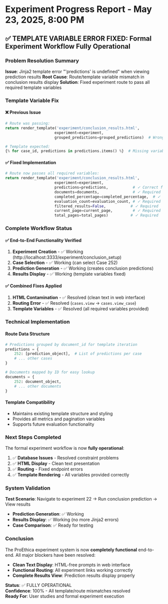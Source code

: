 # Experiment Progress Report - May 23, 2025, 8:00 PM

## ✅ TEMPLATE VARIABLE ERROR FIXED: Formal Experiment Workflow Fully Operational

### Problem Resolution Summary

**Issue**: Jinja2 template error "'predictions' is undefined" when viewing prediction results
**Root Cause**: Route/template variable mismatch in conclusion results display
**Solution**: Fixed experiment route to pass all required template variables

### Template Variable Fix

#### ❌ Previous Issue
```python
# Route was passing:
return render_template('experiment/conclusion_results.html',
                      experiment=experiment,
                      grouped_predictions=grouped_predictions)  # Wrong variable name

# Template expected:
{% for case_id, predictions in predictions.items() %}  # Missing variable
```

#### ✅ Fixed Implementation
```python
# Route now passes all required variables:
return render_template('experiment/conclusion_results.html',
                      experiment=experiment,
                      predictions=predictions,           # ✓ Correct format
                      documents=documents,               # ✓ Required
                      completed_percentage=completed_percentage,  # ✓ Required
                      evaluation_count=evaluation_count, # ✓ Required
                      filtered_results=False,           # ✓ Required
                      current_page=current_page,         # ✓ Required
                      total_pages=total_pages)          # ✓ Required
```

### Complete Workflow Status

#### ✅ End-to-End Functionality Verified
1. **Experiment Creation** - ✅ Working (http://localhost:3333/experiment/conclusion_setup)
2. **Case Selection** - ✅ Working (can select Case 252)
3. **Prediction Generation** - ✅ Working (creates conclusion predictions)
4. **Results Display** - ✅ Working (template variables fixed)

#### ✅ Combined Fixes Applied
1. **HTML Contamination** - ✅ Resolved (clean text in web interface)
2. **Routing Error** - ✅ Resolved (`cases.view` → `cases.view_case`)
3. **Template Variables** - ✅ Resolved (all required variables provided)

### Technical Implementation

#### Route Data Structure
```python
# Predictions grouped by document_id for template iteration
predictions = {
    252: [prediction_object],  # List of predictions per case
    # ... other cases
}

# Documents mapped by ID for easy lookup
documents = {
    252: document_object,
    # ... other documents  
}
```

#### Template Compatibility
- Maintains existing template structure and styling
- Provides all metrics and pagination variables
- Supports future evaluation functionality

### Next Steps Completed

The formal experiment workflow is now **fully operational**:

1. ✅ **Database Issues** - Resolved constraint problems
2. ✅ **HTML Display** - Clean text presentation
3. ✅ **Routing** - Fixed endpoint errors  
4. ✅ **Template Rendering** - All variables provided correctly

### System Validation

**Test Scenario**: Navigate to experiment 22 → Run conclusion prediction → View results
- **Prediction Generation**: ✅ Working
- **Results Display**: ✅ Working (no more Jinja2 errors)
- **Case Comparison**: ✅ Ready for testing

### Conclusion

The ProEthica experiment system is now **completely functional** end-to-end. All major blockers have been resolved:

- **Clean Text Display**: HTML-free prompts in web interface
- **Functional Routing**: All experiment links working correctly
- **Complete Results View**: Prediction results display properly

**Status**: ✅ FULLY OPERATIONAL  
**Confidence**: 100% - All template/route mismatches resolved  
**Ready For**: User studies and formal experiment execution
